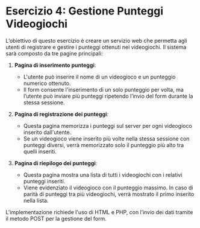 # Esercizio 4: Gestione Punteggi Videogiochi

L’obiettivo di questo esercizio è creare un servizio web che permetta agli utenti di registrare e gestire i punteggi ottenuti nei videogiochi. Il sistema sarà composto da tre pagine principali:

1. **Pagina di inserimento punteggi**:
   - L'utente può inserire il nome di un videogioco e un punteggio numerico ottenuto.
   - Il form consente l'inserimento di un solo punteggio per volta, ma l’utente può inviare più punteggi ripetendo l’invio del form durante la stessa sessione.

2. **Pagina di registrazione dei punteggi**:
   - Questa pagina memorizza i punteggi sul server per ogni videogioco inserito dall'utente.
   - Se un videogioco viene inserito più volte nella stessa sessione con punteggi diversi, verrà memorizzato solo il punteggio più alto tra quelli inseriti.

3. **Pagina di riepilogo dei punteggi**:
   - Questa pagina mostra una lista di tutti i videogiochi con i relativi punteggi inseriti.
   - Viene evidenziato il videogioco con il punteggio massimo. In caso di parità di punteggi tra più videogiochi, verrà mostrato il primo inserito nella lista.

L'implementazione richiede l'uso di HTML e PHP, con l’invio dei dati tramite il metodo POST per la gestione del form.